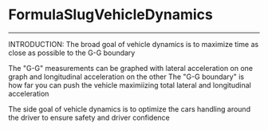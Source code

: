 # FormulaSlugVehicleDynamics
******************************************************
INTRODUCTION:
The broad goal of vehicle dynamics is to maximize time as close as possible to the G-G boundary

The "G-G" measurements can be graphed with lateral acceleration on one graph and longitudinal acceleration on the other
The "G-G boundary" is how far you can push the vehicle maximiizing total lateral and longitudinal acceleration

The side goal of vehicle dynamics is to optimize the cars handling around the driver to ensure safety and driver confidence
